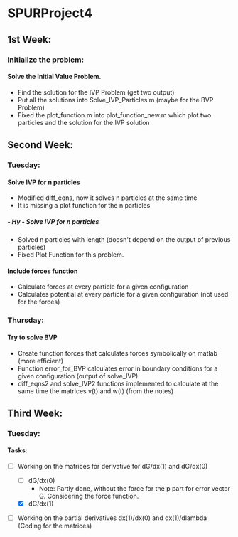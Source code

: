# SPURProject4
## 1st Week: 
### Initialize the problem: 
#### Solve the Initial Value Problem. 
- Find the solution for the IVP Problem (get two output) 
- Put all the solutions into Solve_IVP_Particles.m (maybe for the BVP Problem)
- Fixed the plot_function.m into plot_function_new.m which plot two particles and the solution for the IVP solution

## Second Week:
### Tuesday:
#### Solve IVP for n particles
- Modified diff_eqns, now it solves n particles at the same time
- It is missing a plot function for the n particles
##### - Hy - Solve IVP for n particles
- Solved n particles with length (doesn't depend on the output of previous particles) 
- Fixed Plot Function for this problem.
#### Include forces function 
- Calculate forces at every particle for a given configuration
- Calculates potential at every particle for a given configuration (not used for the forces)

### Thursday:
#### Try to solve BVP
- Create function forces that calculates forces symbolically on matlab (more efficient)
- Function error_for_BVP calculates error in boundary conditions for a given configuration (output of solve_IVP)
- diff_eqns2 and solve_IVP2 functions implemented to calculate at the same time the matrices v(t) and w(t) (from the notes)

## Third Week: 
### Tuesday: 
#### Tasks: 
- [ ] Working on the matrices for derivative for dG/dx(1) and dG/dx(0) 
  - [ ] dG/dx(0)
    - Note: Partly done, without the force for the p part for error vector G. Considering the force function. 
  - [x] dG/dx(1)
- [ ] Working on the partial derivatives dx(1)/dx(0) and dx(1)/dlambda (Coding for the matrices) 

